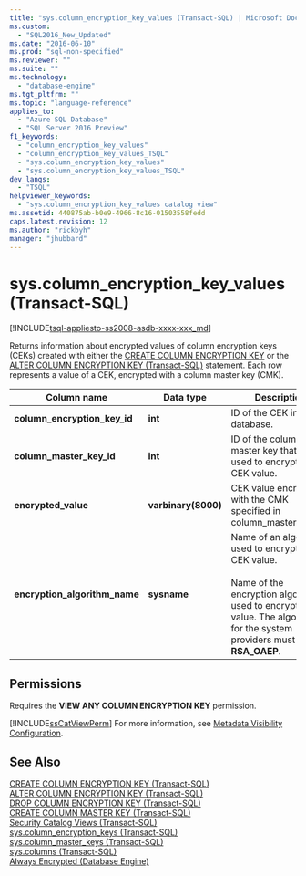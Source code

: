```yaml
---
title: "sys.column_encryption_key_values (Transact-SQL) | Microsoft Docs"
ms.custom: 
  - "SQL2016_New_Updated"
ms.date: "2016-06-10"
ms.prod: "sql-non-specified"
ms.reviewer: ""
ms.suite: ""
ms.technology: 
  - "database-engine"
ms.tgt_pltfrm: ""
ms.topic: "language-reference"
applies_to: 
  - "Azure SQL Database"
  - "SQL Server 2016 Preview"
f1_keywords: 
  - "column_encryption_key_values"
  - "column_encryption_key_values_TSQL"
  - "sys.column_encryption_key_values"
  - "sys.column_encryption_key_values_TSQL"
dev_langs: 
  - "TSQL"
helpviewer_keywords: 
  - "sys.column_encryption_key_values catalog view"
ms.assetid: 440875ab-b0e9-4966-8c16-01503558fedd
caps.latest.revision: 12
ms.author: "rickbyh"
manager: "jhubbard"
---
```

# sys.column_encryption_key_values (Transact-SQL)
[!INCLUDE[tsql-appliesto-ss2008-asdb-xxxx-xxx_md](../../../relational-databases/import-export/includes/tsql-appliesto-ss2008-asdb-xxxx-xxx-md.md)]

  Returns information about encrypted values of column encryption keys (CEKs) created with either the [CREATE COLUMN ENCRYPTION KEY](../../../t-sql/statements/create-column-encryption-key-transact-sql.md) or the [ALTER COLUMN ENCRYPTION KEY &#40;Transact-SQL&#41;](../../../t-sql/statements/alter-column-encryption-key-transact-sql.md) statement. Each row represents a value of a CEK, encrypted with a column master key (CMK).  
  
|Column name|Data type|Description|  
|-----------------|---------------|-----------------|  
|**column_encryption_key_id**|**int**|ID of the CEK in the database.|  
|**column_master_key_id**|**int**|ID of the column master key that was used to encrypt the CEK value.|  
|**encrypted_value**|**varbinary(8000)**|CEK value encrypted with the CMK specified in column_master_key_id.|  
|**encryption_algorithm_name**|**sysname**|Name of an algorithm used to encrypt the CEK value.<br /><br /> Name of the encryption algorithm used to encrypt the value. The algorithm for the system providers must be  **RSA_OAEP**.|  
  
## Permissions  
 Requires the **VIEW ANY COLUMN ENCRYPTION KEY** permission.  
  
 [!INCLUDE[ssCatViewPerm](../../../relational-databases/reference/system-catalog-views/includes/sscatviewperm-md.md)] For more information, see [Metadata Visibility Configuration](../../../relational-databases/security/metadata-visibility-configuration.md).  
  
## See Also  
 [CREATE COLUMN ENCRYPTION KEY &#40;Transact-SQL&#41;](../../../t-sql/statements/create-column-encryption-key-transact-sql.md)   
 [ALTER COLUMN ENCRYPTION KEY &#40;Transact-SQL&#41;](../../../t-sql/statements/alter-column-encryption-key-transact-sql.md)   
 [DROP COLUMN ENCRYPTION KEY &#40;Transact-SQL&#41;](../../../t-sql/statements/drop-column-encryption-key-transact-sql.md)   
 [CREATE COLUMN MASTER KEY &#40;Transact-SQL&#41;](../../../t-sql/statements/create-column-master-key-transact-sql.md)   
 [Security Catalog Views &#40;Transact-SQL&#41;](../../../relational-databases/reference/system-catalog-views/security-catalog-views-transact-sql.md)   
 [sys.column_encryption_keys  &#40;Transact-SQL&#41;](../../../relational-databases/reference/system-catalog-views/sys.column-encryption-keys-transact-sql.md)   
 [sys.column_master_keys &#40;Transact-SQL&#41;](../../../relational-databases/reference/system-catalog-views/sys.column-master-keys-transact-sql.md)   
 [sys.columns &#40;Transact-SQL&#41;](../../../relational-databases/reference/system-catalog-views/sys.columns-transact-sql.md)   
 [Always Encrypted &#40;Database Engine&#41;](../../../relational-databases/security/encryption/always-encrypted-database-engine.md)  
  
  